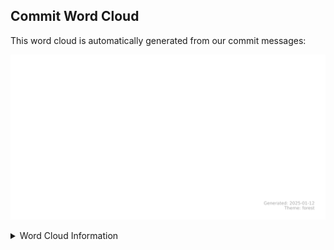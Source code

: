 














## Commit Word Cloud

This word cloud is automatically generated from our commit messages:

![Commit Word Cloud](commit_wordcloud.svg)

<details>
<summary>Word Cloud Information</summary>

```
Theme: forest
Generated: 2025-01-12 00:42:14
```
</details>

<!-- wordcloud-end -->


